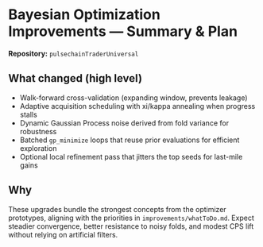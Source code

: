 # Bayesian Optimization Improvements — Summary & Plan

**Repository:** `pulsechainTraderUniversal`

## What changed (high level)

- Walk-forward cross-validation (expanding window, prevents leakage)
- Adaptive acquisition scheduling with xi/kappa annealing when progress stalls
- Dynamic Gaussian Process noise derived from fold variance for robustness
- Batched `gp_minimize` loops that reuse prior evaluations for efficient exploration
- Optional local refinement pass that jitters the top seeds for last-mile gains

## Why

These upgrades bundle the strongest concepts from the optimizer prototypes, aligning with the priorities in `improvements/whatToDo.md`. Expect steadier convergence, better resistance to noisy folds, and modest CPS lift without relying on artificial filters.
